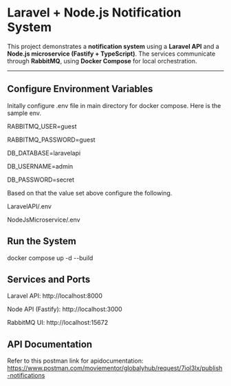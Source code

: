 # Laravel + Node.js Notification System

This project demonstrates a **notification system** using a **Laravel API** and a **Node.js microservice (Fastify + TypeScript)**. The services communicate through **RabbitMQ**, using **Docker Compose** for local orchestration.

---

## Configure Environment Variables

Initally configure .env file in main directory for docker compose. Here is the sample env.

RABBITMQ_USER=guest

RABBITMQ_PASSWORD=guest

DB_DATABASE=laravelapi

DB_USERNAME=admin

DB_PASSWORD=secret

Based on that the value set above configure the following.

LaravelAPI/.env

NodeJsMicroservice/.env


## Run the System

docker compose up -d --build

## Services and Ports

Laravel API: http://localhost:8000

Node API (Fastify): http://localhost:3000

RabbitMQ UI: http://localhost:15672 


## API Documentation

Refer to this postman link for apidocumentation: https://www.postman.com/moviementor/globalyhub/request/7iol3lx/publish-notifications